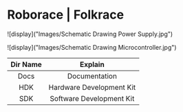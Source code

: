 # Roborace | Folkrace

![display]("Images/Schematic Drawing Power Supply.jpg")

![display]("Images/Schematic Drawing Microcontroller.jpg")

|Dir Name|Explain|
| :--:|:--:|
|Docs|Documentation|
|HDK|Hardware Development Kit|
|SDK|Software Development Kit|